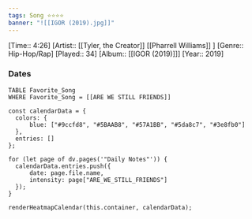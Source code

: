 ```yaml
---
tags: Song ⭐⭐⭐⭐ 
banner: "![[IGOR (2019).jpg]]"
---
```

[Time:: 4:26]
[Artist:: [[Tyler, the Creator]] [[Pharrell Williams]] ]
[Genre:: Hip-Hop/Rap]
[Played:: 34]
[Album:: [[IGOR (2019)]]]
[Year:: 2019]
### Dates
````dataview
TABLE Favorite_Song
WHERE Favorite_Song = [[ARE WE STILL FRIENDS]]
````

  ```dataviewjs
const calendarData = { 
	colors: { 
		blue: ["#9ccfd8", "#5BAAB8", "#57A1BB", "#5da8c7", "#3e8fb0"] 
	}, 
	entries: [] 
}; 

for (let page of dv.pages('"Daily Notes"')) { 
	calendarData.entries.push({ 
		date: page.file.name, 
		intensity: page["ARE_WE_STILL_FRIENDS"]
	}); 
} 

renderHeatmapCalendar(this.container, calendarData);
```

